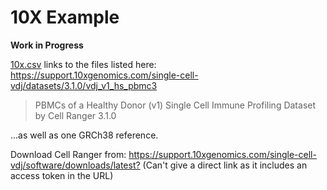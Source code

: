 # 10X Example

**Work in Progress**

[10x.csv](10x.csv) links to the files listed here:
<https://support.10xgenomics.com/single-cell-vdj/datasets/3.1.0/vdj_v1_hs_pbmc3>

> PBMCs of a Healthy Donor (v1)
> Single Cell Immune Profiling Dataset by Cell Ranger 3.1.0

...as well as one GRCh38 reference.

Download Cell Ranger from:
<https://support.10xgenomics.com/single-cell-vdj/software/downloads/latest?>
(Can't give a direct link as it includes an access token in the URL)
